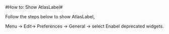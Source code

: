 #How to: Show AtlasLabel#

Follow the steps below to show AtlasLabel,

Menu -> Edit-> Preferences -> General -> select Enabel deprecated widgets. 



